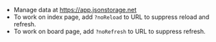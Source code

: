 - Manage data at https://app.jsonstorage.net
- To work on index page, add `?noReload` to URL to suppress reload and refresh.
- To work on board page, add `?noRefresh` to URL to suppress refresh.

